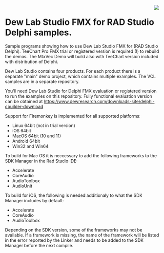 <a href="https://www.dewresearch.com/products/mtxvec/mtxvec-for-delphi-c-builder">
<img align="right" src="https://www.dewresearch.com/templates/yootheme/cache/mtxvex-icon-ef5151c5.png">
</a>  

# Dew Lab Studio FMX for RAD Studio Delphi samples.
  
Sample programs showing how to use Dew Lab Studio FMX for (RAD Studio Delphi). TeeChart Pro FMX trial or registered version is required (!) to rebuild the demos. The MtxVec Demo will build also with TeeChart version included with distribution of Delphi. 

Dew Lab Studio contains four products. For each product there is a separate "main" demo project, which contains multiple examples. The VCL samples are in a separate repository. 

You'll need Dew Lab Studio for Delphi FMX evaluation or registered version to run the examples on this repository. Fully functional evaluation version can be obtained at https://www.dewresearch.com/downloads-site/delphi-cbuilder-download

Support for Firemonkey is implemented for all supported platforms:

* Linux 64bit (not in trial version)
* iOS 64bit
* MacOS 64bit (10 and 11)
* Android 64bit
* Win32 and Win64

To build for Mac OS it is neccessary to add the following frameworks to the SDK Manager 
in the Rad Studio IDE:

* Accelerate
* CoreAudio
* AudioToolbox
* AudioUnit

To build for iOS, the following is needed additionaly to what the SDK Manager includes by default:

* Accelerate
* CoreAudio
* AudioToolbox

Depending on the SDK version, some of the frameworks may not be available. If a framework is missing, the name
of the framework will be listed in the error reported by the Linker and needs to be added to the SDK Manager before
the next compile.


